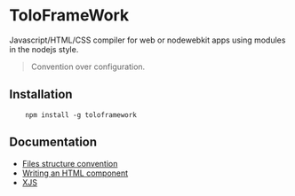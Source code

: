 # ToloFrameWork

Javascript/HTML/CSS compiler for web or nodewebkit apps using modules in the nodejs style.

> Convention over configuration.

## Installation
```
    npm install -g toloframework
```

## Documentation

* [Files structure convention](man/conventions.md)
* [Writing an HTML component](man/com.md)
* [XJS](man/xjs.md)
